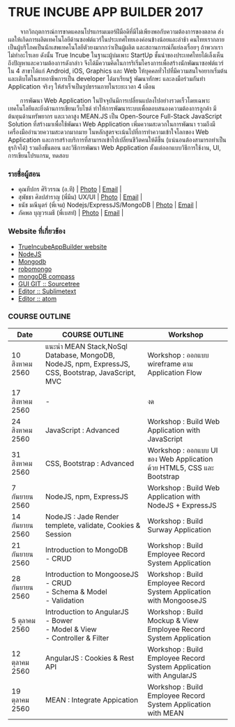 # TRUE INCUBE APP BUILDER 2017
&nbsp;&nbsp;&nbsp;&nbsp;&nbsp;&nbsp; จากวิกฤตการณ์การขาดแคลนโปรแกรมเมอร์ฝีมือดีที่มีไม่เพียงพอกับความต้องการของตลาด ส่งผลให้เกิดการผลิตเทคโนโลยีด้านซอฟต์แวร์ในประเทศไทยเองค่อนข้างน้อยและล่าช้า คนไทยเรากลายเป็นผู้บริโภคเป็นนักเสพเทคโนโลยีตัวยงมากกว่าเป็นผู้ผลิต และสถานการณ์ก็แย่ลงเรื่อยๆ ถ้าพวกเราไม่ทำอะไรเลย ดังนั้น True Incube ในฐานะผู้บ่มเพาะ StartUp ชั้นนำของประเทศไทยได้เล็งเห็นถึงปัญหาและความต้องการดังกล่าว จึงได้มีความคิดในการริเริ่มโครงการเพื่อสร้างนักพัฒนาซอฟต์แวร์ใน 4 สาขาได้แก่ Android, iOS, Graphics และ Web ให้บุคคลทั่วไปที่มีความสนใจอยากเริ่มต้นและเติบโตในสายอาชีพการเป็น developer ได้มาเรียนรู้ พัฒนาทักษะ และลงมือร่วมกันทำ Application จริงๆ ให้สำเร็จเป็นรูปธรรมภายในระยะเวลา 4 เดือน

&nbsp;&nbsp;&nbsp;&nbsp;&nbsp;&nbsp; การพัฒนา Web Application ในปัจจุบันมีการเปลี่ยนแปลงไปอย่างรวดเร็วโดยเฉพาะเทคโนโลยีและยิ่งด้านการเขียนเว็บไซต์ ทำให้การพัฒนาระบบเพื่อตอบสนองความต้องการลูกค้า มีต้นทุนด้านทรัพยากร และเวลาสูง MEAN.JS เป็น Open-Source Full-Stack JavaScript Solution ที่สร้างมาเพื่อใช้พัฒนา Web Application เพิ่มความสะดวกในการพัฒนา รวมถึงมีเครื่องมืออำนวยความสะดวกมากมาย ในหลักสูตรจะเน้นไปที่การทำความเข้าใจโลกของ Web Application และการสร้างบริการที่สามารถเข้าไปเปลี่ยนชีวิตคนให้ดีขึ้น (แน่นอนต้องสามารถทำเป็นธุรกิจได้) รวมถึงขั้นตอน และวิธีการพัฒนา Web Application ตั้งแต่ออกแบบวิธีการใช้งาน, UI, การเขียนโปรแกรม, ทดสอบ
### รายชื่อผู้สอน
- คุณทีปกร ศิริวรรณ (อ.ที) 
| [Photo](http://www.trueincube.com/assets/images/true%20incube%20app%20builder/%E0%B8%97%E0%B8%B5%E0%B8%9B%E0%B8%81%E0%B8%A3%20%E0%B8%A8%E0%B8%B4%E0%B8%A3%E0%B8%B4%E0%B8%A7%E0%B8%A3%E0%B8%A3%E0%B8%93%20(%E0%B8%AD.%E0%B8%97%E0%B8%B5)%20%E0%B8%9C%E0%B8%B9%E0%B9%89%E0%B8%AA%E0%B8%A3%E0%B9%89%E0%B8%B2%E0%B8%87%E0%B9%82%E0%B8%9B%E0%B8%A3%E0%B9%81%E0%B8%81%E0%B8%A3%E0%B8%A1%E0%B9%80%E0%B8%A1%E0%B8%AD%E0%B8%A3%E0%B9%8C%E0%B8%A1%E0%B8%99%E0%B8%B8%E0%B8%A9%E0%B8%A2%E0%B9%8C%E0%B8%97%E0%B8%AD%E0%B8%87%E0%B8%84%E0%B8%B3.jpg)
| [Email](teepakorn.s@csithailand.com) |
- สุพัชชา ศิลปสำราญ (พี่มีน) UX/UI
| [Photo](http://www.trueincube.com/assets/images/true%20incube%20app%20builder/%E0%B8%AA%E0%B8%B8%E0%B8%9E%E0%B8%B1%E0%B8%8A%E0%B8%8A%E0%B8%B2%20%E0%B8%A8%E0%B8%B4%E0%B8%A5%E0%B8%9B%E0%B8%AA%E0%B8%B3%E0%B8%A3%E0%B8%B2%E0%B8%8D%20(%E0%B8%A1%E0%B8%B5%E0%B8%99).jpg)
| [Email](suphatchar.s@csithailand.com) |
- ธนัช มณีนุตร์ (พี่เจม) Nodejs/ExpressJS/MongoDB
| [Photo](http://www.trueincube.com/assets/images/true%20incube%20app%20builder/%E0%B8%98%E0%B8%99%E0%B8%B1%E0%B8%8A%20%E0%B8%A1%E0%B8%93%E0%B8%B5%E0%B8%99%E0%B8%B8%E0%B8%95%E0%B8%A3%E0%B9%8C%20(%E0%B9%80%E0%B8%88%E0%B8%A1).jpg)
| [Email](thanat.m@csithailand.com) |
- ภัคพล บุญวรเมธี (พี่เบสท์) 
| [Photo](http://www.trueincube.com/assets/images/true%20incube%20app%20builder/%E0%B8%A0%E0%B8%B1%E0%B8%84%E0%B8%9E%E0%B8%A5%20%E0%B8%9A%E0%B8%B8%E0%B8%8D%E0%B8%A7%E0%B8%A3%E0%B9%80%E0%B8%A1%E0%B8%98%E0%B8%B5%20(%E0%B9%80%E0%B8%9A%E0%B8%AA%E0%B8%97%E0%B9%8C).jpg)
| [Email](pukapon.b@csithailand.com) |

### Website ที่เกี่ยวข้อง
- [TrueIncubeAppBuilder website](http://www.trueincube.com/page/eventTrueIncubeAppBuilder/)
- [NodeJS](https://nodejs.org/en/)
- [Mongodb](https://www.mongodb.com/download-center#community)
- [robomongo](https://robomongo.org/download)
- [mongoDB compass](https://www.mongodb.com/download-center?jmp=nav#compass)
- [GUI GIT :: Sourcetree](https://www.sourcetreeapp.com/)
- [Editor :: Sublimetext](https://www.sublimetext.com/)
- [Editor :: atom](https://atom.io/)

### COURSE OUTLINE
| Date | COURSE OUTLINE | Workshop|
| --------|---------|-------|
| 10 สิงหาคม 2560|แนะนำ MEAN Stack,NoSql Database, MongoDB, NodeJS, npm, ExpressJS, CSS, Bootstrap, JavaScript, MVC | Workshop : ออกแบบ wireframe ตาม Application Flow|
| 17 สิงหาคม 2560| - |	งด |
| 24 สิงหาคม 2560|JavaScript : Advanced |	Workshop : Build Web Application with JavaScript|
| 31 สิงหาคม 2560|CSS, Bootstrap : Advanced |	Workshop : ออกแบบ UI ของ Web Application ด้วย HTML5, CSS และ Bootstrap|
| 7 กันยายน 2560|NodeJS, npm, ExpressJS |	Workshop : Build Web Application with NodeJS + ExpressJS|
| 14 กันยายน 2560|NodeJS : Jade Render templete, validate, Cookies & Session |	Workshop : Build Surway Application|
| 21 กันยายน 2560 | Introduction to MongoDB <br>    - CRUD |	Workshop : Build Employee Record System Application|
| 28 กันยายน 2560 | Introduction to MongooseJS <br>    - CRUD <br>    - Schema & Model<br>    - Validation | Workshop : Build Employee Record System Application with MongooseJS|
| 5 ตุลาคม 2560 | Introduction to AngularJS <br>    - Bower <br>    - Model & View <br>    - Controller & Filter | Workshop : Build Mockup & View Employee Record System Application|
| 12 ตุลาคม 2560 | AngularJS : Cookies & Rest API |	Workshop : Build Employee Record System Application with AngularJS|
| 19 ตุลาคม 2560 | MEAN : Integrate Appication |	Workshop : Build Employee Record System Application with MEAN|



